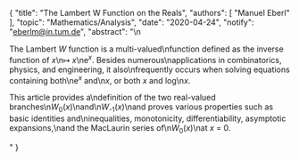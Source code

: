 {
    "title": "The Lambert W Function on the Reals",
    "authors": [
        "Manuel Eberl"
    ],
    "topic": "Mathematics/Analysis",
    "date": "2020-04-24",
    "notify": "eberlm@in.tum.de",
    "abstract": "\n<p>The Lambert <em>W</em> function is a multi-valued\nfunction defined as the inverse function of <em>x</em>\n&#x21A6; <em>x</em>\ne<sup><em>x</em></sup>. Besides numerous\napplications in combinatorics, physics, and engineering, it also\nfrequently occurs when solving equations containing both\ne<sup><em>x</em></sup> and\n<em>x</em>, or both <em>x</em> and log\n<em>x</em>.</p> <p>This article provides a\ndefinition of the two real-valued branches\n<em>W</em><sub>0</sub>(<em>x</em>)\nand\n<em>W</em><sub>-1</sub>(<em>x</em>)\nand proves various properties such as basic identities and\ninequalities, monotonicity, differentiability, asymptotic expansions,\nand the MacLaurin series of\n<em>W</em><sub>0</sub>(<em>x</em>)\nat <em>x</em> = 0.</p>"
}
